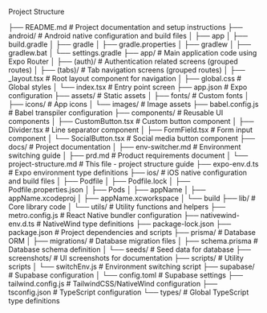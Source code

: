 Project Structure

├── README.md # Project documentation and setup instructions
├── android/ # Android native configuration and build files
│ ├── app
│ ├── build.gradle
│ ├── gradle
│ ├── gradle.properties
│ ├── gradlew
│ ├── gradlew.bat
│ └── settings.gradle
├── app/ # Main application code using Expo Router
│ ├── (auth)/ # Authentication related screens (grouped routes)
│ ├── (tabs)/ # Tab navigation screens (grouped routes)
│ ├── \_layout.tsx # Root layout component for navigation
│ ├── global.css # Global styles
│ └── index.tsx # Entry point screen
├── app.json # Expo configuration
├── assets/ # Static assets
│ ├── fonts/ # Custom fonts
│ ├── icons/ # App icons
│ └── images/ # Image assets
├── babel.config.js # Babel transpiler configuration
├── components/ # Reusable UI components
│ ├── CustomButton.tsx # Custom button component
│ ├── Divider.tsx # Line separator component
│ ├── FormField.tsx # Form input component
│ └── SocialButton.tsx # Social media button component
├── docs/ # Project documentation
│ ├── env-switcher.md # Environment switching guide
│ ├── prd.md # Product requirements document
│ └── project-structure.md # This file - project structure guide
├── expo-env.d.ts # Expo environment type definitions
├── ios/ # iOS native configuration and build files
│ ├── Podfile
│ ├── Podfile.lock
│ ├── Podfile.properties.json
│ ├── Pods
│ ├── appName
│ ├── appName.xcodeproj
│ ├── appName.xcworkspace
│ └── build
├── lib/ # Core library code
│ └── utils/ # Utility functions and helpers
├── metro.config.js # React Native bundler configuration
├── nativewind-env.d.ts # NativeWind type definitions
├── package-lock.json
├── package.json # Project dependencies and scripts
├── prisma/ # Database ORM
│ ├── migrations/ # Database migration files
│ ├── schema.prisma # Database schema definition
│ └── seeds/ # Seed data for database
├── screenshots/ # UI screenshots for documentation
├── scripts/ # Utility scripts
│ └── switchEnv.js # Environment switching script
├── supabase/ # Supabase configuration
│ └── config.toml # Supabase settings
├── tailwind.config.js # TailwindCSS/NativeWind configuration
├── tsconfig.json # TypeScript configuration
└── types/ # Global TypeScript type definitions

```

```

